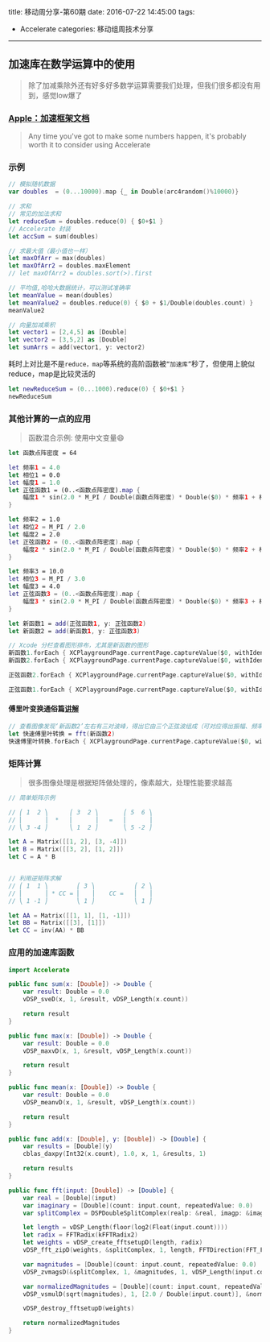 title: 移动周分享-第60期
date: 2016-07-22  14:45:00
tags:
- Accelerate
categories: 移动组周技术分享

---

## 加速库在数学运算中的使用

> 除了加减乘除外还有好多好多数学运算需要我们处理，但我们很多都没有用到，感觉low爆了


### [Apple：加速框架文档](https://developer.apple.com/library/ios/documentation/Accelerate/Reference/vDSPRef/index.html#//apple_ref/doc/uid/TP40009464-CH13-12342)
> Any time you've got to make some numbers happen, it's probably worth it to consider using Accelerate

### 示例

```swift
// 模拟随机数据
var doubles  = (0...10000).map {_ in Double(arc4random()%10000)}

// 求和
// 常见的加法求和
let reduceSum = doubles.reduce(0) { $0+$1 }
// Accelerate 封装
let accSum = sum(doubles)

// 求最大值（最小值也一样）
let maxOfArr = max(doubles)
let maxOfArr2 = doubles.maxElement
// let maxOfArr2 = doubles.sort(>).first

// 平均值,哈哈大数据统计，可以测试准确率
let meanValue = mean(doubles)
let meanValue2 = doubles.reduce(0) { $0 + $1/Double(doubles.count) }
meanValue2

// 向量加减乘积
let vector1 = [2,4,5] as [Double]
let vector2 = [3,5,2] as [Double]
let sumArrs = add(vector1, y: vector2)
```

耗时上对比是不是`reduce，map`等系统的高阶函数被` “加速库” `秒了，但使用上貌似reduce，map是比较灵活的
```swift
let newReduceSum = (0...1000).reduce(0) { $0+$1 }
newReduceSum
```

### 其他计算的一点的应用
> 函数混合示例: 使用中文变量😄

```swift
let 函数点阵密度 = 64

let 频率1 = 4.0
let 相位1 = 0.0
let 幅度1 = 1.0
let 正弦函数1 = (0..<函数点阵密度).map {
    幅度1 * sin(2.0 * M_PI / Double(函数点阵密度) * Double($0) * 频率1 + 相位1)
}

let 频率2 = 1.0
let 相位2 = M_PI / 2.0
let 幅度2 = 2.0
let 正弦函数2 = (0..<函数点阵密度).map {
    幅度2 * sin(2.0 * M_PI / Double(函数点阵密度) * Double($0) * 频率2 + 相位2)
}

let 频率3 = 10.0
let 相位3 = M_PI / 3.0
let 幅度3 = 4.0
let 正弦函数3 = (0..<函数点阵密度).map {
    幅度3 * sin(2.0 * M_PI / Double(函数点阵密度) * Double($0) * 频率3 + 相位3)
}

let 新函数1 = add(正弦函数1, y: 正弦函数2)
let 新函数2 = add(新函数1, y: 正弦函数3)

// Xcode 分栏查看图形排布，尤其是新函数的图形
新函数1.forEach { XCPlaygroundPage.currentPage.captureValue($0, withIdentifier:"新函数1") }
新函数2.forEach { XCPlaygroundPage.currentPage.captureValue($0, withIdentifier:"新函数2") }

正弦函数2.forEach { XCPlaygroundPage.currentPage.captureValue($0, withIdentifier:"正弦函数2") }

正弦函数1.forEach { XCPlaygroundPage.currentPage.captureValue($0, withIdentifier:"正弦函数1") }
```

#### 傅里叶变换通俗篇[讲解](https://www.douban.com/note/164400821)

```swift
// 查看图像发现‘新函数2’左右有三对波峰，得出它由三个正弦波组成（可对应得出振幅、频率及相位）
let 快速傅里叶转换 = fft(新函数2)
快速傅里叶转换.forEach { XCPlaygroundPage.currentPage.captureValue($0, withIdentifier:"快速傅里叶转换") }
```


### 矩阵计算
> 很多图像处理是根据矩阵做处理的，像素越大，处理性能要求越高

```swift
// 简单矩阵示例

// ⎛ 1  2 ⎞      ⎛ 3  2 ⎞       ⎛ 5  6 ⎞
// ⎢      ⎟  *   ⎢      ⎟   =   ⎢      ⎟
// ⎝ 3 -4 ⎠      ⎝ 1  2 ⎠       ⎝ 5 -2 ⎠

let A = Matrix([[1, 2], [3, -4]])
let B = Matrix([[3, 2], [1, 2]])
let C = A * B


// 利用逆矩阵求解
// ⎛ 1  1 ⎞        ⎛ 3 ⎞           ⎛ 2 ⎞
// ⎢      ⎟ * CC = ⎢   ⎟    CC =   ⎢   ⎟
// ⎝ 1 -1 ⎠        ⎝ 1 ⎠           ⎝ 1 ⎠

let AA = Matrix([[1, 1], [1, -1]])
let BB = Matrix([[3], [1]])
let CC = inv(AA) * BB
```


### 应用的加速库函数

```swift
import Accelerate

public func sum(x: [Double]) -> Double {
    var result: Double = 0.0
    vDSP_sveD(x, 1, &result, vDSP_Length(x.count))

    return result
}

public func max(x: [Double]) -> Double {
    var result: Double = 0.0
    vDSP_maxvD(x, 1, &result, vDSP_Length(x.count))

    return result
}

public func mean(x: [Double]) -> Double {
    var result: Double = 0.0
    vDSP_meanvD(x, 1, &result, vDSP_Length(x.count))

    return result
}

public func add(x: [Double], y: [Double]) -> [Double] {
    var results = [Double](y)
    cblas_daxpy(Int32(x.count), 1.0, x, 1, &results, 1)

    return results
}

public func fft(input: [Double]) -> [Double] {
    var real = [Double](input)
    var imaginary = [Double](count: input.count, repeatedValue: 0.0)
    var splitComplex = DSPDoubleSplitComplex(realp: &real, imagp: &imaginary)

    let length = vDSP_Length(floor(log2(Float(input.count))))
    let radix = FFTRadix(kFFTRadix2)
    let weights = vDSP_create_fftsetupD(length, radix)
    vDSP_fft_zipD(weights, &splitComplex, 1, length, FFTDirection(FFT_FORWARD))

    var magnitudes = [Double](count: input.count, repeatedValue: 0.0)
    vDSP_zvmagsD(&splitComplex, 1, &magnitudes, 1, vDSP_Length(input.count))

    var normalizedMagnitudes = [Double](count: input.count, repeatedValue: 0.0)
    vDSP_vsmulD(sqrt(magnitudes), 1, [2.0 / Double(input.count)], &normalizedMagnitudes, 1, vDSP_Length(input.count))

    vDSP_destroy_fftsetupD(weights)

    return normalizedMagnitudes
}
```
